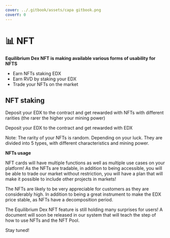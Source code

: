 ```yaml
---
cover: ../.gitbook/assets/capa gitbook.png
coverY: 0
---
```


# 📊 NFT



**Equilibrium Dex  NFT is making available various forms of usability for NFTS**

* Earn NFTs staking EDX&#x20;
* Earn RVD by staking your EDX&#x20;
* Trade your NFTs on the market

## **NFT staking** <a href="#nft-staking" id="nft-staking"></a>

​Deposit your EDX to the contract and get rewarded with NFTs with different rarities (the rarer the higher your mining power)

Deposit your EDX to the contract and get rewarded with EDX&#x20;

Note: The rarity of your NFTs is random. Depending on your luck. They are divided into 5 types, with different characteristics and mining power.



**NFTs usage**

NFT cards will have multiple functions as well as multiple use cases on your platform! As the NFTs are tradable, in addition to being accessible, you will be able to trade our market without restriction, you will have a plan that will make it possible to include other projects in markets!

The NFTs are likely to be very appreciable for customers as they are considerably high. In addition to being a great instrument to make the EDX price stable, as NFTs have a decomposition period.

The Equilibrium Dex NFT feature is still holding many surprises for users! A document will soon be released in our system that will teach the step of how to use NFTs and the NFT Pool.

Stay tuned!

